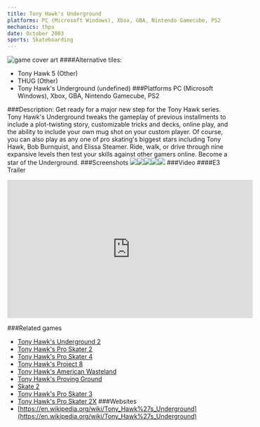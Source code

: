 ```yaml
---
title: Tony Hawk's Underground
platforms: PC (Microsoft Windows), Xbox, GBA, Nintendo Gamecube, PS2
mechanics: thps
date: October 2003
sports: Skateboarding
---
```

![game cover art](//images.igdb.com/igdb/image/upload/t_cover_big/oswq52vp6cvuh1tgg1e3.jpg "Logo Title Text 1")
####Alternative tiles:
* Tony Hawk 5 (Other)
* THUG (Other)
* Tony Hawk's Underground (undefined)
###Platforms
PC (Microsoft Windows), Xbox, GBA, Nintendo Gamecube, PS2

###Description:
Get ready for a major new step for the Tony Hawk series. Tony Hawk's Underground tweaks the gameplay of previous installments to include a plot-twisting story, customizable tricks and decks, online play, and the ability to include your own mug shot on your custom player. Of course, you can also play as any one of pro skating's biggest stars including Tony Hawk, Bob Burnquist, and Elissa Steamer. Ride, walk, or drive through nine expansive levels then test your skills against other gamers online. Become a star of the Underground.
###Screenshots
<a target="_blank" rel="noopener noreferrer" href="//images.igdb.com/igdb/image/upload/t_cover_big/k9qlrwellukdrjwxfdtu.jpg"><img src="//images.igdb.com/igdb/image/upload/t_thumb/k9qlrwellukdrjwxfdtu.jpg"/></a><a target="_blank" rel="noopener noreferrer" href="//images.igdb.com/igdb/image/upload/t_cover_big/jyvvhoecflo4h0ulyqsn.jpg"><img src="//images.igdb.com/igdb/image/upload/t_thumb/jyvvhoecflo4h0ulyqsn.jpg"/></a><a target="_blank" rel="noopener noreferrer" href="//images.igdb.com/igdb/image/upload/t_cover_big/jculbfbcgvsg76ekewrs.jpg"><img src="//images.igdb.com/igdb/image/upload/t_thumb/jculbfbcgvsg76ekewrs.jpg"/></a><a target="_blank" rel="noopener noreferrer" href="//images.igdb.com/igdb/image/upload/t_cover_big/fbyzdtvhlb7rvuxiy7fo.jpg"><img src="//images.igdb.com/igdb/image/upload/t_thumb/fbyzdtvhlb7rvuxiy7fo.jpg"/></a><a target="_blank" rel="noopener noreferrer" href="//images.igdb.com/igdb/image/upload/t_cover_big/qicfsdjvw3lwz6ccon7r.jpg"><img src="//images.igdb.com/igdb/image/upload/t_thumb/qicfsdjvw3lwz6ccon7r.jpg"/></a>
###Video
####E3 Trailer

<iframe width="560" height="315" src="https://www.youtube.com/embed/RNaSnVOeJ7M" frameborder="0" allowfullscreen></iframe>

###Related games
* [Tony Hawk's Underground 2](/games/tony-hawk-s-underground-2-2699/)
* [Tony Hawk's Pro Skater 2](/games/tony-hawk-s-pro-skater-2-913/)
* [Tony Hawk's Pro Skater 4](/games/tony-hawk-s-pro-skater-4-915/)
* [Tony Hawk's Project 8](/games/tony-hawk-s-project-8-6204/)
* [Tony Hawk's American Wasteland](/games/tony-hawk-s-american-wasteland-7219/)
* [Tony Hawk's Proving Ground](/games/tony-hawk-s-proving-ground-2700/)
* [Skate 2](/games/skate-2-2586/)
* [Tony Hawk's Pro Skater 3](/games/tony-hawk-s-pro-skater-3-914/)
* [Tony Hawk's Pro Skater 2X](/games/tony-hawks-pro-skater-2x-47325/)
###Websites
* [https://en.wikipedia.org/wiki/Tony_Hawk%27s_Underground](https://en.wikipedia.org/wiki/Tony_Hawk%27s_Underground)
